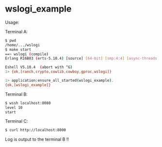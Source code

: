 wslogi_example
==============

Usage:

Terminal A:
```bash
$ pwd
/home/.../wslogi
$ make start
==> wslogi (compile)
Erlang R16B03 (erts-5.10.4) [source] [64-bit] [smp:4:4] [async-threads:10] [hipe] [kernel-poll:true]

Eshell V5.10.4  (abort with ^G)
1> {ok,[ranch,crypto,cowlib,cowboy,gproc,wslogi]}

1> application:ensure_all_started(wslogi_example).
{ok,[wslogi_example]}
```

Terminal B:
```bash
$ wssh localhost:8080
level 10
start
```

Terminal C:
```bash
$ curl http://localhost:8000
```

Log is output to the terminal B !!
